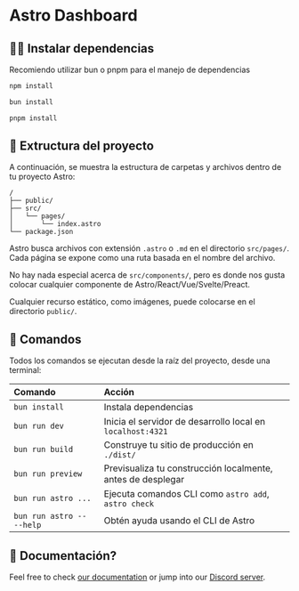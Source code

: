 # Astro Dashboard

## 🧑‍🚀 Instalar dependencias

Recomiendo utilizar bun o pnpm para el manejo de dependencias

```sh
npm install
```

```sh
bun install
```

```sh
pnpm install
```

## 🚀 Extructura del proyecto

A continuación, se muestra la estructura de carpetas y archivos dentro de tu proyecto Astro:

```text
/
├── public/
├── src/
│   └── pages/
│       └── index.astro
└── package.json
```

Astro busca archivos con extensión `.astro` o `.md` en el directorio `src/pages/`. Cada página se expone como una ruta basada en el nombre del archivo.

No hay nada especial acerca de `src/components/`, pero es donde nos gusta colocar cualquier componente de Astro/React/Vue/Svelte/Preact.

Cualquier recurso estático, como imágenes, puede colocarse en el directorio `public/`.

## 🧞 Comandos

Todos los comandos se ejecutan desde la raíz del proyecto, desde una terminal:

| Comando                   | Acción                                                      |
| :------------------------ | :---------------------------------------------------------- |
| `bun install`             | Instala dependencias                                        |
| `bun run dev`             | Inicia el servidor de desarrollo local en `localhost:4321`  |
| `bun run build`           | Construye tu sitio de producción en `./dist/`               |
| `bun run preview`         | Previsualiza tu construcción localmente, antes de desplegar |
| `bun run astro ...`       | Ejecuta comandos CLI como `astro add`, `astro check`        |
| `bun run astro -- --help` | Obtén ayuda usando el CLI de Astro                          |

## 👀 Documentación?

Feel free to check [our documentation](https://docs.astro.build) or jump into our [Discord server](https://astro.build/chat).
